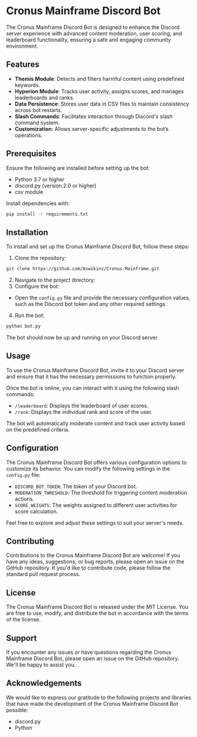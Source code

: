 # Cronus Mainframe Discord Bot

The Cronus Mainframe Discord Bot is designed to enhance the Discord server experience with advanced content moderation, user scoring, and leaderboard functionality, ensuring a safe and engaging community environment.

## Features

- **Themis Module**: Detects and filters harmful content using predefined keywords.
- **Hyperion Module**: Tracks user activity, assigns scores, and manages leaderboards and ranks.
- **Data Persistence**: Stores user data in CSV files to maintain consistency across bot restarts.
- **Slash Commands**: Facilitates interaction through Discord's slash command system.
- **Customization**: Allows server-specific adjustments to the bot’s operations.

## Prerequisites

Ensure the following are installed before setting up the bot:

- Python 3.7 or higher
- discord.py (version 2.0 or higher)
- csv module

Install dependencies with:

```bash
pip install -r requirements.txt
```


## Installation

To install and set up the Cronus Mainframe Discord Bot, follow these steps:

1. Clone the repository:
   
```bash
git clone https://github.com/Aswikinz/Cronus-Mainframe.git
```
2. Navigate to the project directory:
3. Configure the bot:
- Open the `config.py` file and provide the necessary configuration values, such as the Discord bot token and any other required settings.
4. Run the bot:
```bash
python bot.py
```


The bot should now be up and running on your Discord server.

## Usage

To use the Cronus Mainframe Discord Bot, invite it to your Discord server and ensure that it has the necessary permissions to function properly.

Once the bot is online, you can interact with it using the following slash commands:

- `/leaderboard`: Displays the leaderboard of user scores.
- `/rank`: Displays the individual rank and score of the user.

The bot will automatically moderate content and track user activity based on the predefined criteria.

## Configuration

The Cronus Mainframe Discord Bot offers various configuration options to customize its behavior. You can modify the following settings in the `config.py` file:

- `DISCORD_BOT_TOKEN`: The token of your Discord bot.
- `MODERATION_THRESHOLD`: The threshold for triggering content moderation actions.
- `SCORE_WEIGHTS`: The weights assigned to different user activities for score calculation.

Feel free to explore and adjust these settings to suit your server's needs.

## Contributing

Contributions to the Cronus Mainframe Discord Bot are welcome! If you have any ideas, suggestions, or bug reports, please open an issue on the GitHub repository. If you'd like to contribute code, please follow the standard pull request process.

## License

The Cronus Mainframe Discord Bot is released under the MIT License. You are free to use, modify, and distribute the bot in accordance with the terms of the license.

## Support

If you encounter any issues or have questions regarding the Cronus Mainframe Discord Bot, please open an issue on the GitHub repository. We'll be happy to assist you.

## Acknowledgements

We would like to express our gratitude to the following projects and libraries that have made the development of the Cronus Mainframe Discord Bot possible:

- discord.py
- Python

   




